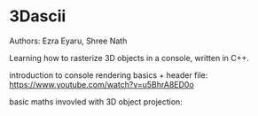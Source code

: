 # 3Dascii
Authors: Ezra Eyaru, Shree Nath 


Learning how to rasterize 3D objects in a console, written in C++.

introduction to console rendering basics + header file: https://www.youtube.com/watch?v=u5BhrA8ED0o


basic maths invovled with 3D object projection:
